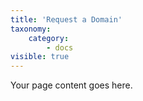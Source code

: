 ```yaml
---
title: 'Request a Domain'
taxonomy:
    category:
        - docs
visible: true
---
```


Your page content goes here.